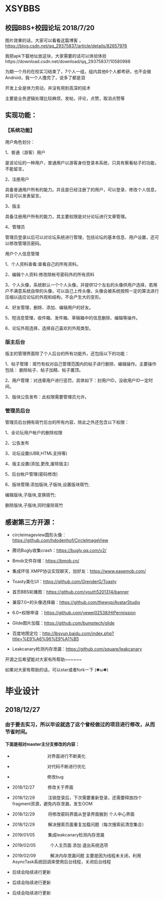 # XSYBBS
## 校园BBS+校园论坛 2018/7/20





图片效果的话，大家可以看看这篇博客 ，https://blog.csdn.net/qq_29375837/article/details/82657976


我把apk下载地址放这块，大家需要的话可以体验体验https://download.csdn.net/download/qq_29375837/10580988


为期一个月的在校实习结束了，7个人一组，组内其他6个人都考研，也不会做Android，我一个人撸完了，说多了都是泪


开发上全是体力劳动，并没有用到高深的技术


主要是业务逻辑处理比较麻烦，发帖，评论，点赞，取消点赞等



## 实现功能：

### 【系统功能】

用户角色划分：


1、普通（游客）用户


是该论坛的一种用户，普通用户以游客身份登录本系统，只具有察看帖子的功能，不能留言。


2、注册用户


具备普通用户所有的能力。并且是已经注册了的用户，可以登录、修改个人信息，并且可以发表留言。


3、版主


具备注册用户所有的能力，其主要权限是对分论坛进行文章管理。


4、管理员


管理员登录以后可以对论坛系统进行管理，包括论坛的基本信息、用户设置，还可以修改管理员密码。



  
  
  
  
用户个人信息管理


1、个人资料查看:查看自己的所有资料。


2、编辑个人资料:修改除帐号密码外的所有资料


3、个人头像，系统默认一个个人头像，并提供12个左右的头像供用户选择，若用户不满意系统自带的头像，可以自己上传头像，头像会被系统按照一定的算法进行压缩以适应论坛的外观和结构，不会产生大的变形。


4、好友管理，删除、添加、编辑用户的好友。


5、短消息管理，收件箱、发件箱、草稿箱中的信息删除、编辑等操作。


6、论坛外观选择，选择自己喜欢的外观类型。







### 版主后台




版主的管理界面除了个人后台的所有功能外，还包括以下的功能：


1、帖子管理：斑竹有权对自己管理范围内的帖子进行删除、编辑操作。主要操作包括：
删除帖子、帖子加精、帖子置顶。


2、用户管理：对违章用户进行惩罚，具体如下：封用户ID，没收用户ID一定时间。


3、版块公告发布：此权限需要管理员允许。






### 管理员后台




管理员后台拥有斑竹后台的所有内容，除此之外还包含以下权限：


1、全论坛用户帐户的删除权限


2、公告发布


3、论坛设置(UBB,HTML支持等)


4、版主设置(添加,更改,废除版主)


5、后台帐户管理(密码修改)


6、版块管理:添加版块,子版块,设置版块斑竹;


编辑版块,子版块,变换斑竹;


删除版块,子版块,同时废除斑竹








## 感谢第三方开源：



 * circleimageview圆形头像：https://github.com/hdodenhof/CircleImageView

 * 腾讯Bugly收集crash：https://bugly.qq.com/v2/

 * Bmob文件存储：https://bmob.cn/


 * 集成环信 XMPP协议实现聊天，加好友：https://www.easemob.com/

 * Toasty美化UI：https://github.com/GrenderG/Toasty

 * 首页BBS轮播图：https://github.com/youth5201314/banner

 * 兼容7.0+的头像选择器：https://github.com/thewyp/AvatarStudio


 * 6.0+权限申请 ：https://github.com/yewei02538/HiPermission


 * Glide图片加载：https://github.com/bumptech/glide


 * 百度地图定位：http://lbsyun.baidu.com/index.php?title=%E9%A6%96%E9%A1%B5
 
  
 * Leakcanary检测内存泄漏：https://github.com/square/leakcanary
 
 






开源之后希望能对大家有所帮助~~~~~~



如果对大家有帮助的话，可以star或者fork一下  (✺ω✺)





# 毕业设计 
## 2018/12/27
### 由于要去实习，所以毕设就选了这个曾经做过的项目进行修改，从而节省时间。
 
 
####   下面是相对master主分支修改的内容：
 
 
 * &nbsp; &nbsp; &nbsp; &nbsp; &nbsp; &nbsp; &nbsp; &nbsp; &nbsp; &nbsp; &nbsp;&nbsp; &nbsp; &nbsp; &nbsp;  对界面进行不断美化
 * &nbsp; &nbsp; &nbsp; &nbsp; &nbsp; &nbsp; &nbsp; &nbsp; &nbsp; &nbsp; &nbsp;&nbsp; &nbsp; &nbsp; &nbsp;  对代码不断进行优化
 * &nbsp; &nbsp; &nbsp; &nbsp; &nbsp; &nbsp; &nbsp; &nbsp; &nbsp; &nbsp; &nbsp;&nbsp; &nbsp; &nbsp; &nbsp;  修改bug
 * 2018/12/27&nbsp; &nbsp; &nbsp; &nbsp; &nbsp; &nbsp;修改关于界面 
 
 * 2018/12/29&nbsp; &nbsp; &nbsp; &nbsp; &nbsp; &nbsp;注销登录后，下次需要重新登录，还需要释放四个fragment资源，避免内存泄漏，发生OOM
 
 * 2018/12/29&nbsp; &nbsp; &nbsp; &nbsp; &nbsp; &nbsp;将修改密码界面从登录界面搬到 个人中心界面
 
 * 2018/12/29&nbsp; &nbsp; &nbsp; &nbsp; &nbsp; &nbsp;解决搜索页面重复加载问题（每次搜索前清空集合）  
 
 * 2019/01/05&nbsp; &nbsp; &nbsp; &nbsp; &nbsp; &nbsp;集成leakcanary检测内存泄漏 

 * 2019/02/05&nbsp; &nbsp; &nbsp; &nbsp; &nbsp; &nbsp; 个人主页面 添加 退出系统选项
 
 * 2019/02/09&nbsp; &nbsp; &nbsp; &nbsp; &nbsp; &nbsp; 解决内存泄漏问题 主要是因为线程未关闭，利用AsyncTask系统回调来使用后台线程，关闭后台线程
 
 * 后续会陆续进行更新
 * 后续会陆续进行更新
 * 后续会陆续进行更新 
